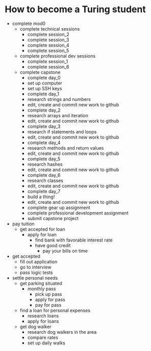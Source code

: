 # How to become a Turing student

* complete mod0
  * complete technical sessions
    * complete session_2
    * complete session_3
    * complete session_4
    * complete session_5
  * complete professional dev sessions
    * complete session_1
    * complete session_6
  * complete capstone
     * complete day_0
      * set up computer
      * set up SSH keys
     * complete day_1
      * research strings and numbers
      * edit, create and commit new work to github
     * complete day_2
      * research arrays and iteration
      * edit, create and commit new work to github
     * complete day_3
      * research if statements and loops
      * edit, create and commit new work to github
     * complete day_4
      * research methods and return values
      * edit, create and commit new work to github
     * complete day_5
      * research hashes
      * edit, create and commit new work to github
     * complete day_6
      * research classes
      * edit, create and commit new work to github
     * complete day_7
      * build a thing!
      * edit, create and commit new work to github
     * complete gear up assignment
     * complete professional development assignment
     * submit capstone project
* pay tuition
  * get accepted for loan
    * apply for loan
      * find bank with favorable interest rate
      * have good credit
        * pay your bills on time
* get accepted
  * fill out application
  * go to interview
  * pass logic tests
* settle personal needs
  * get parking situated
    * monthly pass
      * pick up pass
      * apply for pass
      * pay for pass
  * find a loan for personal expenses
    * research loans
    * apply for loans
  * get dog walker
    * research dog walkers in the area
    * compare rates
    * set up daily walks
